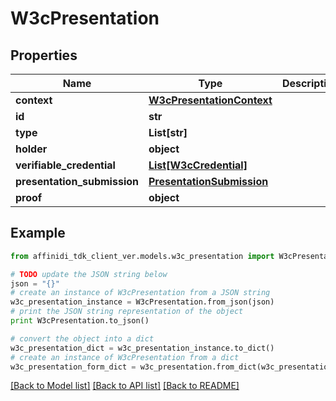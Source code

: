 # W3cPresentation

## Properties

| Name                        | Type                                                    | Description | Notes      |
| --------------------------- | ------------------------------------------------------- | ----------- | ---------- |
| **context**                 | [**W3cPresentationContext**](W3cPresentationContext.md) |             |
| **id**                      | **str**                                                 |             | [optional] |
| **type**                    | **List[str]**                                           |             |
| **holder**                  | **object**                                              |             |
| **verifiable_credential**   | [**List[W3cCredential]**](W3cCredential.md)             |             |
| **presentation_submission** | [**PresentationSubmission**](PresentationSubmission.md) |             | [optional] |
| **proof**                   | **object**                                              |             |

## Example

```python
from affinidi_tdk_client_ver.models.w3c_presentation import W3cPresentation

# TODO update the JSON string below
json = "{}"
# create an instance of W3cPresentation from a JSON string
w3c_presentation_instance = W3cPresentation.from_json(json)
# print the JSON string representation of the object
print W3cPresentation.to_json()

# convert the object into a dict
w3c_presentation_dict = w3c_presentation_instance.to_dict()
# create an instance of W3cPresentation from a dict
w3c_presentation_form_dict = w3c_presentation.from_dict(w3c_presentation_dict)
```

[[Back to Model list]](../README.md#documentation-for-models) [[Back to API list]](../README.md#documentation-for-api-endpoints) [[Back to README]](../README.md)
